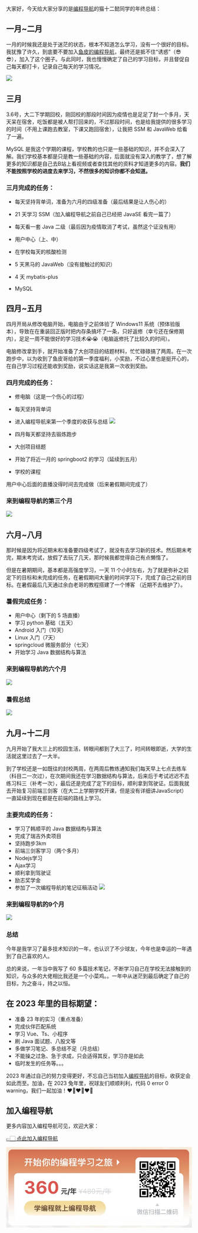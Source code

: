 大家好，今天给大家分享的是[编程导航](https://yuyuanweb.feishu.cn/wiki/VC1qwmX9diCBK3kidyec74vFnde)的猫十二懿同学的年终总结：


## 一月~二月


一月的时候我还是处于迷茫的状态，根本不知道怎么学习，没有一个很好的目标。我犹豫了许久，到底要不要加入[鱼皮的编程导航](https://yuyuanweb.feishu.cn/wiki/VC1qwmX9diCBK3kidyec74vFnde)，最终还是抵不住“诱惑”（😎😎），加入了这个圈子。与此同时，我也慢慢确定了自己的学习目标，并且督促自己每天都打卡，记录自己每天的学习情况。

![](https://files.mdnice.com/user/31817/cd6d0f69-d906-45e6-b04f-5b8f8a02806f.png)


## 三月


3.6号，大二下学期回校，刚回校的那段时间因为疫情也是足足了封一个多月，天天呆在宿舍，吃饭都是被人帮打回来的，不过那段时间，也是给我提供的很多学习的时间（不用上课跑去教室，下课又跑回宿舍），让我把 SSM 和 JavaWeb 给看了一遍。

MySQL 是我这个学期的课程，学校教的也只是一些基础的知识，并不会深入了解。我们学校基本都是只是教一些基础的内容，后面就没有深入的教学了，想了解更多的知识都是自己去B站上看视频或者查找其他的资料才知道更多的内容。**我们不能按照学校的进度去来学习，不然很多的知识你都不会知道。**


### 三月完成的任务：

- 每天坚持背单词，准备为六月的四级准备（最后结果是让人伤心的）

- 21 天学习 SSM（加入编程导航之前自己已经把 JavaSE 看完一篇了）
- 每天看一套 Java 二级（最后因为疫情取消了考试，虽然这个证没有用）
- 用户中心（上、中）
- 在学校每天的核酸检测
- 5 天黑马的 JavaWeb（没有接触过的知识）
- 4 天 mybatis-plus
- MySQL




## 四月~五月


四月开局从修改电脑开始，电脑由于之前体验了 Windows11 系统（预体验版本），导致在在重装回正版时把内存条搞坏了一条，只好返修（幸亏还在保修期内），足足一周不能很好的学习技术😭😭（电脑返修托了比较久的时间）。

电脑修改拿到手，就开始准备了大创项目的结题材料，忙忙碌碌搞了两周。在一次跑步中，以为收到了鱼皮哥给的第一季度福利，小奖励，不过心里也是挺开心的，在自己学习过程还能收到奖励，说实话这是我第一次收到奖励。


### 四月完成的任务：

- 修电脑（这是一个伤心的过程）
- 每天坚持背单词
- 进入编程导航来第一个季度的收获与总结 
![](https://files.mdnice.com/user/31817/d67a5fbc-78c5-44cc-9457-28c2cea78ba9.png)

- 四月每天都坚持去锻炼跑步
- 大创项目结题
- 开始了将近一月的 springboot2 的学习（延续到五月）
- 学校的课程

用户中心后面的直播没得时间去完成做（后来暑假期间完成了）


### 来到编程导航的第三个月


![](https://files.mdnice.com/user/31817/664de0d1-7518-4b16-a5b2-5c0cfb16807b.png)




## 六月~八月


那时候是因为将近期末和准备要四级考试了，就没有去学习新的技术。然后期末考完，期末考完试，放假了去玩了几天，那时候我都觉得自己有点懒惰了。

但是在暑期期间，基本都是高强度学习，一天 11 个小时左右，为了就是弥补之前定下的目标和未完成的任务，在暑假期间大量的时间学习下，完成了自己之前的目标。在暑假最后几天通过余白老哥的教程搭建了一个博客 （近期不去维护了）。

### 暑假完成任务：

- 用户中心（剩下的 5 场直播）
- 学习 python 基础（五天）
- Android 入门（10天）
- Linux 入门（7天）
- springcloud 微服务部分（七天）
- 开始学习 Java 数据结构与算法


### 来到编程导航的六个月


![](https://files.mdnice.com/user/31817/ef4b69ba-cd76-4655-9e0d-599b9e0b60d0.png)




### 暑假总结


![](https://files.mdnice.com/user/31817/57fe7aec-b64a-49a0-ac03-d0455e3f3a11.png)






## 九月~十二月


九月开始了我大三上的校园生活，转眼间都到了大三了，时间转眼即逝，大学的生活就这里过去了一大半。

到了学校还是一如既往的封校两周，在两周后教练通知我们每天早上七点去练车（科目二一次过），在次期间我还在学习数据结构与算法，后来后于考试迟迟不去练习科三（补考一次），最后还是完成了定下的目标，顺利拿到驾驶证。后面我就去开始复习前端三剑客（在大二上学期学校开课，但是没有详细讲JavaScript）一直延续到现在都是在前端的路线上学习。


### 主要完成的任务：

- 学习了韩顺平的 Java 数据结构与算法
- 完成了瑞吉外卖项目
- 坚持跑步3km
- 前端三剑客学习（两个多月）
- Nodejs学习
- Ajax学习
- 顺利拿到驾驶证
- 励志奖学金
- 参加了一次编程导航的笔记征稿活动
![](https://files.mdnice.com/user/31817/a1146f82-e9cc-4f33-bf16-8e6a72197761.png)


### 来到编程导航的9个月



![](https://files.mdnice.com/user/31817/2d30faa6-3b00-4a68-bc69-7626b3d6f5e8.png)





### 总结


今年是我学习了最多技术知识的一年，也认识了不少球友，今年也是幸运的一年遇到了自己喜欢的人。

总的来说，一年当中我写了 60 多篇技术笔记，不断学习自己在学校无法接触到的知识，与众多的大佬相比我还是一个小菜鸡。。一年中从迷茫到最后确定了自己的目标，为之奋斗，持之以恒。

## 在 2023 年里的目标期望：

- 准备 23 年的实习（重点准备）
- 完成伙伴匹配系统
- 学习 Vue、Ts、小程序
- 刷 Java 面试题、八股文等
- 多做学习笔记、多总结不足（月总结）
- 不能操之过急、急于求成，只会适得其反，学习亦是如此
- 临时发生的任务等。。。


2023 年通过自己的努力变得更好，不忘自己当初加入[编程导航](https://yuyuanweb.feishu.cn/wiki/VC1qwmX9diCBK3kidyec74vFnde)的目标，收获定会如此而至。加油，在 2023 兔年里，祝球友们顺顺利利，代码 0 error 0 warning，我们一起加油！❤️‍🔥❤️‍🔥❤️‍🔥


## 加入编程导航

更多内容加入编程导航可见，欢迎大家：

[👉🏻 点此加入编程导航](https://yuyuanweb.feishu.cn/wiki/SDtMwjR1DituVpkz5MLc3fZLnzb)

![微信扫码领券加入](../../../image/join_us.png)
